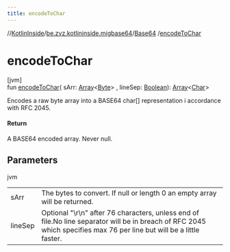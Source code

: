 ```yaml
---
title: encodeToChar
---
```

//[KotlinInside](../../../index.html)/[be.zvz.kotlininside.migbase64](../index.html)/[Base64](index.html)
/[encodeToChar](encode-to-char.html)

# encodeToChar

[jvm]\
fun [encodeToChar](encode-to-char.html)(
sArr: [Array](https://kotlinlang.org/api/latest/jvm/stdlib/kotlin/-array/index.html)<[Byte](https://kotlinlang.org/api/latest/jvm/stdlib/kotlin/-byte/index.html)>
,
lineSep: [Boolean](https://kotlinlang.org/api/latest/jvm/stdlib/kotlin/-boolean/index.html)): [Array](https://kotlinlang.org/api/latest/jvm/stdlib/kotlin/-array/index.html)<[Char](https://kotlinlang.org/api/latest/jvm/stdlib/kotlin/-char/index.html)>

Encodes a raw byte array into a BASE64 char[] representation i accordance with RFC 2045.

#### Return

A BASE64 encoded array. Never null.

## Parameters

jvm

| | |
|---|---|
| sArr | The bytes to convert. If null or length 0 an empty array will be returned. |
| lineSep | Optional "\r\n" after 76 characters, unless end of file.No line separator will be in breach of RFC 2045 which specifies max 76 per line but will be a little faster. |




